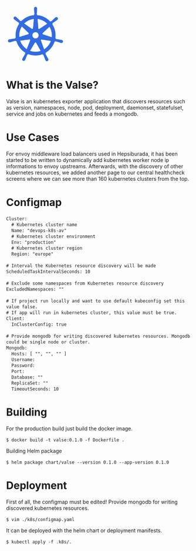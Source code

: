 <a href="#"><img alt="valse" src="./assets/valse.png" width="160x" /></a>

# What is the Valse?

Valse is an kubernetes exporter application that discovers resources such as version, namespaces, node, pod, deployment, daemonset, statefulset, service and jobs on kubernetes and feeds a mongodb.

# Use Cases

For envoy middleware load balancers used in Hepsiburada, it has been started to be written to dynamically add kubernetes worker node ip informations to envoy upstreams. Afterwards, with the discovery of other kubernetes resources, we added another page to our central healthcheck screens where we can see more than 160 kubernetes clusters from the top.

# Configmap

```
Cluster:  
  # Kubernetes cluster name
  Name: "devops-k8s-av"
  # Kubernetes cluster environment
  Env: "production"
  # Kubernetes cluster region
  Region: "europe"

# Interval the Kubernetes resource discovery will be made
ScheduledTaskIntervalSeconds: 10   

# Exclude some namespaces from Kubernetes resource discovery
ExcludedNamespaces: ""

# If project run locally and want to use default kubeconfig set this value false.
# If app will run in kubernetes cluster, this value must be true.
Client:
  InClusterConfig: true

# Provide mongodb for writing discovered kubernetes resources. Mongodb could be single node or cluster.
Mongodb:
  Hosts: [ "", "", "" ]
  Username: 
  Password: 
  Port: 
  Database: ""
  ReplicaSet: ""
  TimeoutSeconds: 10
```

# Building
For the production build just build the docker image.

```
$ docker build -t valse:0.1.0 -f Dockerfile . 

```
Building Helm package

```
$ helm package chart/valse --version 0.1.0 --app-version 0.1.0
```

# Deployment

First of all, the configmap must be edited! Provide mongodb for writing discovered kubernetes resources. 

```
$ vim ./k8s/configmap.yaml
```

It can be deployed with the helm chart or deployment manifests. 

```
$ kubectl apply -f .k8s/.
```

